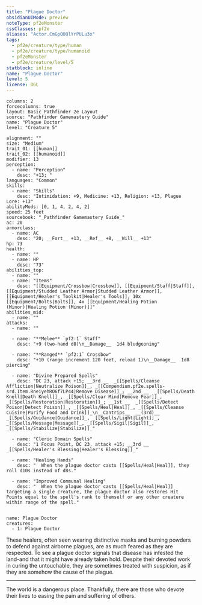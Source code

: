 ```yaml
---
title: "Plague Doctor"
obsidianUIMode: preview
noteType: pf2eMonster
cssClasses: pf2e
aliases: "Actor.CmGpQOQlYrPULu3x" 
tags:
  - pf2e/creature/type/human
  - pf2e/creature/type/humanoid
  - pf2eMonster
  - pf2e/creature/level/5
statblock: inline
name: "Plague Doctor"
level: 5
license: OGL
---
```


```statblock
columns: 2
forcecolumns: true
layout: Basic Pathfinder 2e Layout
source: "Pathfinder Gamemastery Guide"
name: "Plague Doctor"
level: "Creature 5"

alignment: ""
size: "Medium"
trait_01: [[human]]
trait_02: [[humanoid]]
modifier: 13
perception:
  - name: "Perception"
    desc: "+13; "
languages: "Common"
skills:
  - name: "Skills"
    desc: "Intimidation: +9, Medicine: +13, Religion: +13, Plague Lore: +13"
abilityMods: [0, 1, 4, 2, 4, 2]
speed: 25 feet
sourcebook: "_Pathfinder Gamemastery Guide_"
ac: 20
armorclass:
  - name: AC
    desc: "20; __Fort__ +13, __Ref__ +8, __Will__ +13"
hp: 73
health:
  - name: ""
  - name: HP
    desc: "73"
abilities_top:
  - name: ""
  - name: "Items"
    desc: "[[Equipment/Crossbow|Crossbow]], [[Equipment/Staff|Staff]], [[Equipment/Studded Leather Armor|Studded Leather Armor]], [[Equipment/Healer's Toolkit|Healer's Tools]], 10x [[Equipment/Bolts|Bolts]], 4x [[Equipment/Healing Potion (Minor)|Healing Potion (Minor)]]"
abilities_mid:
  - name: ""
attacks:
  - name: ""

  - name: "**Melee** `pf2:1` Staff"
    desc: "+9 (two-hand d8)\n__Damage__  1d4 bludgeoning"

  - name: "**Ranged** `pf2:1` Crossbow"
    desc: "+10 (range increment 120 feet, reload 1)\n__Damage__  1d8 piercing"

  - name: "Divine Prepared Spells"
    desc: "DC 23, attack +15; __3rd __  _[[Spells/Cleanse Affliction|Neutralize Poison]]_, _[[Compendium.pf2e.spells-srd.Item.RneiyehRO6f7LP44|Remove Disease]]_; __2nd __  _[[Spells/Death Knell|Death Knell]]_, _[[Spells/Clear Mind|Remove Fear]]_, _[[Spells/Restoration|Restoration]]_; __1st __  _[[Spells/Detect Poison|Detect Poison]]_, _[[Spells/Heal|Heal]]_, _[[Spells/Cleanse Cuisine|Purify Food and Drink]]_\n__Cantrips__  __(3rd)__ _[[Spells/Guidance|Guidance]]_, _[[Spells/Light|Light]]_, _[[Spells/Message|Message]]_, _[[Spells/Sigil|Sigil]]_, _[[Spells/Stabilize|Stabilize]]_"

  - name: "Cleric Domain Spells"
    desc: "1 Focus Point, DC 23, attack +15; __3rd __  _[[Spells/Healer's Blessing|Healer's Blessing]]_"

  - name: "Healing Hands"
    desc: "  When the plague doctor casts [[Spells/Heal|Heal]], they roll d10s instead of d8s."

  - name: "Improved Communal Healing"
    desc: "  When the plague doctor casts [[Spells/Heal|Heal]] targeting a single creature, the plague doctor also restores Hit Points equal to the spell's rank to themself or any other creature within range of the spell."
 
```

```encounter-table
name: Plague Doctor
creatures:
  - 1: Plague Doctor
```



These healers, often seen wearing distinctive masks and burning powders to defend against airborne plagues, are as much feared as they are respected. To see a plague doctor signals that disease has infested the land-and that it might have already taken hold. Despite their devoted work in curing the untouchable, they are sometimes treated with suspicion, as if they are somehow the cause of the plague.

* * *

The world is a dangerous place. Thankfully, there are those who devote their lives to easing the pain and suffering of others.
